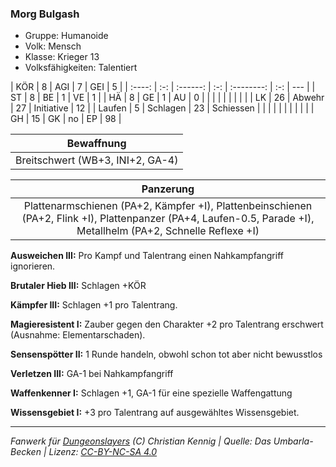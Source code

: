 ### Morg Bulgash

- Gruppe: Humanoide
- Volk: Mensch
- Klasse: Krieger 13
- Volksfähigkeiten: Talentiert

|  KÖR   |  8  |   AGI    |  7  |    GEI     |  5  |
| :----: | :-: | :------: | :-: | :--------: | :-: | --- |
|   ST   |  8  |    BE    |  1  |     VE     |  1  |
|   HÄ   |  8  |    GE    |  1  |     AU     |  0  |
|        |     |          |     |            |     |     |
|   LK   | 26  |  Abwehr  | 27  | Initiative | 12  |
| Laufen |  5  | Schlagen | 23  | Schiessen  |     |
|        |     |          |     |            |     |     |
|   GH   | 15  |    GK    | no  |     EP     | 98  |

|            Bewaffnung            |
| :------------------------------: |
| Breitschwert (WB+3, INI+2, GA-4) |

|                                                                            Panzerung                                                                             |
| :--------------------------------------------------------------------------------------------------------------------------------------------------------------: |
| Plattenarmschienen (PA+2, Kämpfer +I), Plattenbeinschienen (PA+2, Flink +I), Plattenpanzer (PA+4, Laufen-0.5, Parade +I), Metallhelm (PA+2, Schnelle Reflexe +I) |

**Ausweichen III:** Pro Kampf und Talentrang einen Nahkampfangriff ignorieren.

**Brutaler Hieb III:** Schlagen +KÖR

**Kämpfer III:** Schlagen +1 pro Talentrang.

**Magieresistent I:** Zauber gegen den Charakter +2 pro Talentrang erschwert (Ausnahme: Elementarschaden).

**Sensenspötter II:** 1 Runde handeln, obwohl schon tot aber nicht bewusstlos

**Verletzen III:** GA-1 bei Nahkampfangriff

**Waffenkenner I:** Schlagen +1, GA-1 für eine spezielle Waffengattung

**Wissensgebiet I:** +3 pro Talentrang auf ausgewähltes Wissensgebiet.

---

_Fanwerk für [Dungeonslayers](https://www.dungeonslayers.net/) (C) Christian Kennig | Quelle: Das Umbarla-Becken | Lizenz: [CC-BY-NC-SA 4.0](https://creativecommons.org/licenses/by-nc-sa/4.0/deed.de)_
